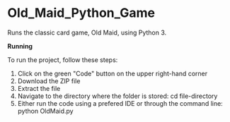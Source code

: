 # Old_Maid_Python_Game
Runs the classic card game, Old Maid, using Python 3.

**Running**

To run the project, follow these steps:
1. Click on the green "Code" button on the upper right-hand corner
2. Download the ZIP file
3. Extract the file
4. Navigate to the directory where the folder is stored: cd file-directory
5. Either run the code using a prefered IDE or through the command line: python OldMaid.py
